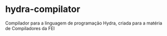 # hydra-compilator
Compilador para a linguagem de programação Hydra, criada para a matéria de Compiladores da FEI
